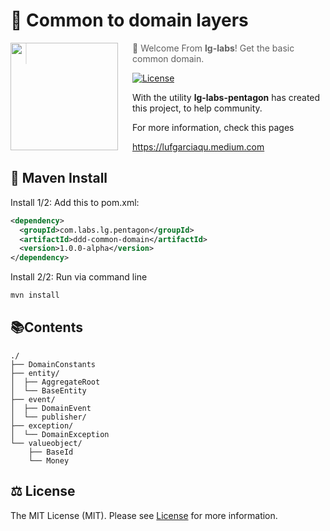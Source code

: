 # 🦾 Common to domain layers

<img src="https://pbs.twimg.com/profile_images/1410772782238081029/VO3SPTNV_400x400.jpg" align="left" width="172px" height="172px"/>
<img align="left" width="0" height="172px" hspace="10"/>

> 👋  Welcome From **lg-labs**! Get the basic common domain.

[![License](https://img.shields.io/github/license/lg-labs-pentagon/lg-labs-dotfiles?style=flat-square)](LICENSE)

With the utility **lg-labs-pentagon** has created this project, to help community.

For more information, check this pages 

https://lufgarciaqu.medium.com

## 🚀 Maven Install

Install 1/2: Add this to pom.xml:
```xml
<dependency>
  <groupId>com.labs.lg.pentagon</groupId>
  <artifactId>ddd-common-domain</artifactId>
  <version>1.0.0-alpha</version>
</dependency>
```

Install 2/2: Run via command line
```bash
mvn install
```


## 📚Contents
```
./
├── DomainConstants
├── entity/
│  ├── AggregateRoot
│  └── BaseEntity
├── event/
│  ├── DomainEvent
│  └── publisher/
├── exception/
│  └── DomainException
└── valueobject/
    ├── BaseId
    └── Money
```


## ⚖️ License

The MIT License (MIT). Please see [License](LICENSE) for more information.
